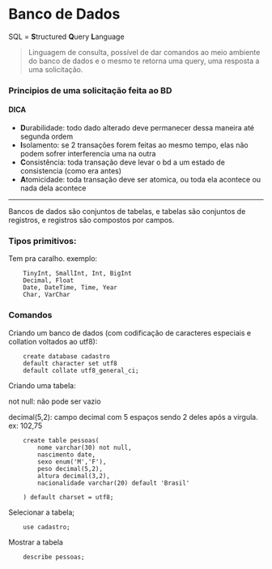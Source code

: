 # Banco de Dados

SQL = **S**tructured **Q**uery **L**anguage

>Linguagem de consulta, possível de dar comandos ao meio ambiente do banco de dados e o mesmo te retorna uma query, uma resposta a uma solicitação.

### Principios de uma solicitação feita ao BD<br>
#### DICA<br>
- **D**urabilidade: todo dado alterado deve permanecer dessa maneira até segunda ordem<br>
- **I**solamento: se 2 transações forem feitas ao mesmo tempo, elas não podem sofrer interferencia uma na outra<br>
- **C**onsistência: toda transação deve levar o bd a um estado de consistencia (como era antes)<br>
- **A**tomicidade: toda transação deve ser atomica, ou toda ela acontece ou nada dela acontece<br>
_______________________________

Bancos de dados são conjuntos de tabelas, e tabelas são conjuntos de registros, e registros são compostos por campos.

### Tipos primitivos:

Tem pra caralho.
exemplo:

        TinyInt, SmallInt, Int, BigInt
        Decimal, Float
        Date, DateTime, Time, Year
        Char, VarChar
        

### Comandos

Criando um banco de dados (com codificação de caracteres especiais e collation voltados ao utf8):

        create database cadastro
        default character set utf8
        default collate utf8_general_ci;


Criando uma tabela:

not null: não pode ser vazio

decimal(5,2): campo decimal com 5 espaços sendo 2 deles após a virgula. ex: 102,75

        create table pessoas(
            nome varchar(30) not null,
            nascimento date,
            sexo enum('M','F'),
            peso decimal(5,2),
            altura decimal(3,2),
            nacionalidade varchar(20) default 'Brasil'

        ) default charset = utf8;


Selecionar a tabela;
        
        use cadastro;


Mostrar a tabela

        describe pessoas;


    




